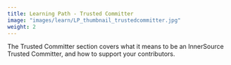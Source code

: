 ```yaml
---
title: Learning Path - Trusted Committer
image: "images/learn/LP_thumbnail_trustedcommitter.jpg"
weight: 2
---
```


The Trusted Committer section covers what it means to be an InnerSource Trusted Committer, and how to support your contributors.